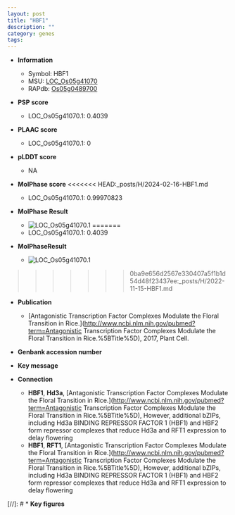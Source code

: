```yaml
---
layout: post
title: "HBF1"
description: ""
category: genes
tags: 
---
```


* **Information**  
    + Symbol: HBF1  
    + MSU: [LOC_Os05g41070](http://rice.plantbiology.msu.edu/cgi-bin/ORF_infopage.cgi?orf=LOC_Os05g41070)  
    + RAPdb: [Os05g0489700](http://rapdb.dna.affrc.go.jp/viewer/gbrowse_details/irgsp1?name=Os05g0489700)  

* **PSP score**  
    + LOC_Os05g41070.1: 0.4039 

* **PLAAC score**  
    + LOC_Os05g41070.1: 0 

* **pLDDT score**
    + NA


* **MolPhase score**
<<<<<<< HEAD:_posts/H/2024-02-16-HBF1.md
    + LOC_Os05g41070.1: 0.99970823

* **MolPhase Result**
    + ![LOC_Os05g41070.1](https://304243504.github.io/Pictures/LOC_Os05g/LOC_Os05g41070.1.png)
=======
    + LOC_Os05g41070.1: 0.4039

* **MolPhaseResult**
    + ![LOC_Os05g41070.1](https://ricepsp.github.io/pictures/LOC_Os05g/LOC_Os05g41070.1.png)
>>>>>>> 0ba9e656d2567e330407a5f1b1d54d48f23437ee:_posts/H/2022-11-15-HBF1.md

* **Publication**  
    + [Antagonistic Transcription Factor Complexes Modulate the Floral Transition in Rice.](http://www.ncbi.nlm.nih.gov/pubmed?term=Antagonistic Transcription Factor Complexes Modulate the Floral Transition in Rice.%5BTitle%5D), 2017, Plant Cell.

* **Genbank accession number**  

* **Key message**  

* **Connection**  
    + __HBF1__, __Hd3a__, [Antagonistic Transcription Factor Complexes Modulate the Floral Transition in Rice.](http://www.ncbi.nlm.nih.gov/pubmed?term=Antagonistic Transcription Factor Complexes Modulate the Floral Transition in Rice.%5BTitle%5D),  However, additional bZIPs, including Hd3a BINDING REPRESSOR FACTOR 1 (HBF1) and HBF2 form repressor complexes that reduce Hd3a and RFT1 expression to delay flowering
    + __HBF1__, __RFT1__, [Antagonistic Transcription Factor Complexes Modulate the Floral Transition in Rice.](http://www.ncbi.nlm.nih.gov/pubmed?term=Antagonistic Transcription Factor Complexes Modulate the Floral Transition in Rice.%5BTitle%5D),  However, additional bZIPs, including Hd3a BINDING REPRESSOR FACTOR 1 (HBF1) and HBF2 form repressor complexes that reduce Hd3a and RFT1 expression to delay flowering

[//]: # * **Key figures**  


